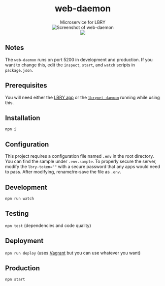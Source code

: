 <h1 align="center">web-daemon</h1>

<div align="center">Microservice for LBRY</div>

<div align="center">
  <img src="https://spee.ch/f/webdaemon-2019-january.undefined" title="Screenshot of web-daemon"/>
</div>

<div align="center">
  <a href="https://snyk.io/test/github/lbryio/web-daemon">
    <img src="https://snyk.io/test/github/lbryio/web-daemon/badge.svg?style=flat-square"/>
  </a>
</div>



## Notes
The `web-daemon` runs on port 5200 in development and production. If you want to change this, edit the `inspect`, `start`, and `watch` scripts in `package.json`.

## Prerequisites
You will need either the [LBRY app](https://github.com/lbryio/lbry-desktop) or the [`lbrynet-daemon`](https://github.com/lbryio/lbry/releases) running while using this.

## Installation
`npm i`

## Configuration
This project requires a configuration file named `.env` in the root directory. You can find the sample under `.env.sample`. To properly secure the server, modify the `lbry-token=""` with a secure password that any apps would need to pass. After modifying, rename/re-save the file as `.env`. 

## Development
`npm run watch`

## Testing
`npm test` (dependencies and code quality)

## Deployment
`npm run deploy` (uses [Vagrant](https://www.vagrantup.com) but you can use whatever you want)

## Production
`npm start`
